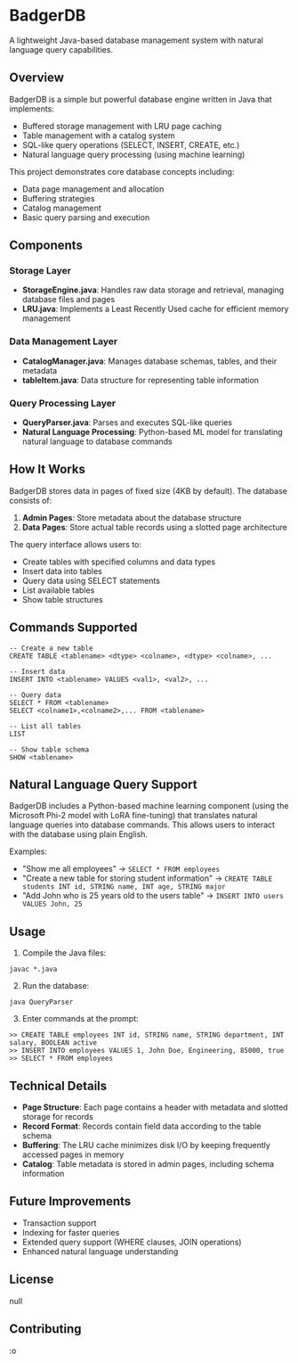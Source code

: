 # BadgerDB

A lightweight Java-based database management system with natural language query capabilities.

## Overview

BadgerDB is a simple but powerful database engine written in Java that implements:
- Buffered storage management with LRU page caching
- Table management with a catalog system
- SQL-like query operations (SELECT, INSERT, CREATE, etc.)
- Natural language query processing (using machine learning)

This project demonstrates core database concepts including:
- Data page management and allocation
- Buffering strategies
- Catalog management
- Basic query parsing and execution

## Components

### Storage Layer
- **StorageEngine.java**: Handles raw data storage and retrieval, managing database files and pages
- **LRU.java**: Implements a Least Recently Used cache for efficient memory management

### Data Management Layer
- **CatalogManager.java**: Manages database schemas, tables, and their metadata
- **tableItem.java**: Data structure for representing table information

### Query Processing Layer
- **QueryParser.java**: Parses and executes SQL-like queries
- **Natural Language Processing**: Python-based ML model for translating natural language to database commands

## How It Works

BadgerDB stores data in pages of fixed size (4KB by default). The database consists of:
1. **Admin Pages**: Store metadata about the database structure
2. **Data Pages**: Store actual table records using a slotted page architecture

The query interface allows users to:
- Create tables with specified columns and data types
- Insert data into tables
- Query data using SELECT statements
- List available tables
- Show table structures

## Commands Supported

```
-- Create a new table
CREATE TABLE <tablename> <dtype> <colname>, <dtype> <colname>, ...

-- Insert data
INSERT INTO <tablename> VALUES <val1>, <val2>, ...

-- Query data
SELECT * FROM <tablename>
SELECT <colname1>,<colname2>,... FROM <tablename>

-- List all tables
LIST

-- Show table schema
SHOW <tablename>
```

## Natural Language Query Support

BadgerDB includes a Python-based machine learning component (using the Microsoft Phi-2 model with LoRA fine-tuning) that translates natural language queries into database commands. This allows users to interact with the database using plain English.

Examples:
- "Show me all employees" → `SELECT * FROM employees`
- "Create a new table for storing student information" → `CREATE TABLE students INT id, STRING name, INT age, STRING major`
- "Add John who is 25 years old to the users table" → `INSERT INTO users VALUES John, 25`

## Usage

1. Compile the Java files:
```
javac *.java
```

2. Run the database:
```
java QueryParser
```

3. Enter commands at the prompt:
```
>> CREATE TABLE employees INT id, STRING name, STRING department, INT salary, BOOLEAN active
>> INSERT INTO employees VALUES 1, John Doe, Engineering, 85000, true
>> SELECT * FROM employees
```

## Technical Details

- **Page Structure**: Each page contains a header with metadata and slotted storage for records
- **Record Format**: Records contain field data according to the table schema
- **Buffering**: The LRU cache minimizes disk I/O by keeping frequently accessed pages in memory
- **Catalog**: Table metadata is stored in admin pages, including schema information

## Future Improvements

- Transaction support
- Indexing for faster queries
- Extended query support (WHERE clauses, JOIN operations)
- Enhanced natural language understanding

## License

null

## Contributing

:o
